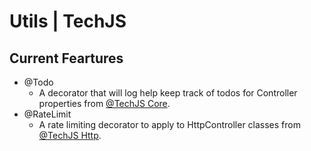 # Utils | TechJS

## Current Feartures

- @Todo
  - A decorator that will log help keep track of todos for Controller properties from [@TechJS Core](https://github.com/technetiumjs/core).
- @RateLimit
  - A rate limiting decorator to apply to HttpController classes from [@TechJS Http](https://github.com/technetiumjs/http).

